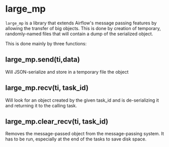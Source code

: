 # large_mp

`large_mp` is a library that extends Airflow's message passing features 
by allowing the transfer of big objects.
This is done by creation of temporary, randomly-named files that will
contain a dump of the serialized object.

This is done mainly by three functions:

## large_mp.send(ti,data)

Will JSON-serialize and store in a temporary file the object

## large_mp.recv(ti, task_id)

Will look for an object created by the given task_id and is
de-serializing it and returning it to the calling task.

## large_mp.clear_recv(ti, task_id)

Removes the message-passed object from the message-passing system.
It has to be run, especially at the end of the tasks to 
save disk space.
